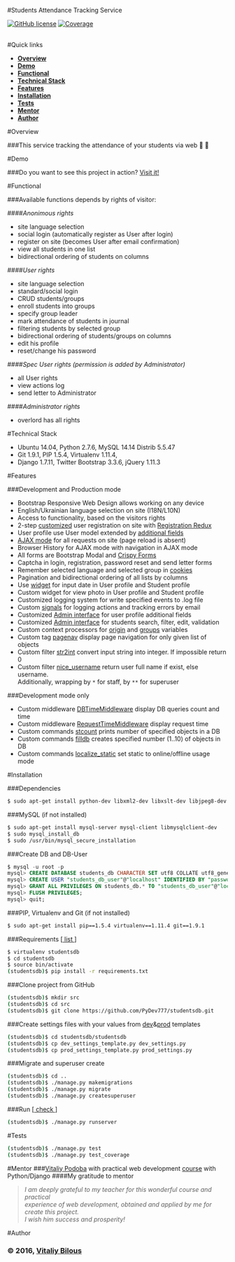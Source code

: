 #Students Attendance Tracking Service

[![GitHub license](https://img.shields.io/badge/license-MIT-blue.svg)](LICENSE)
[![Coverage](https://img.shields.io/badge/coverage-39%25-red.svg)](https://github.com/kmike/django-coverage)

<br>
#Quick links

- [**Overview**](#overview)
- [**Demo**](#demo)
- [**Functional**](#functional)
- [**Technical Stack**](#technical-stack)
- [**Features**](#features)
- [**Installation**](#installation)
- [**Tests**](#tests)
- [**Mentor**](#mentor)
- [**Author**](#author)


#Overview

###This service tracking the attendance of your students via web  :busts_in_silhouette: :eyes: 


#Demo

###Do you want to see this project in action? [Visit it!](http://104.236.69.146/)


#Functional

###Available functions depends by rights of visitor:

####*Anonimous rights*

- site language selection
- social login (automatically register as User after login)
- register on site (becomes User after email confirmation)
- view all students in one list
- bidirectional ordering of students on columns

####*User rights*

- site language selection
- standard/social login
- CRUD students/groups
- enroll students into groups
- specify group leader
- mark attendance of students in journal
- filtering students by selected group
- bidirectional ordering of students/groups on columns
- edit his profile
- reset/change his password

####*Spec User rights (permission is added by Administrator)*

- all User rights
- view actions log
- send letter to Administrator

####*Administrator rights*

- overlord has all rights


#Technical Stack

- Ubuntu 14.04, Python 2.7.6, MySQL 14.14 Distrib 5.5.47
- Git 1.9.1, PIP 1.5.4, Virtualenv 1.11.4, 
- Django 1.7.11, Twitter Bootstrap 3.3.6, jQuery 1.11.3


#Features

###Development and Production mode

- Bootstrap Responsive Web Design allows working on any device
- English/Ukrainian language selection on site (I18N/L10N)
- Access to functionality, based on the visitors rights
- 2-step [customized](stud_auth/views.py) user registration on site with [Registration Redux](http://django-registration-redux.readthedocs.io/en/latest/)
- User profile use User model extended by [additional fields](stud_auth/models.py)
- [AJAX mode](students/static/js/main.js) for all requests on site (page reload is absent)
- Browser History for AJAX mode with navigation in AJAX mode
- All forms are Bootstrap Modal and [Crispy Forms](http://django-crispy-forms.readthedocs.io/en/latest/)
- Captcha in login, registration, password reset and send letter forms
- Remember selected language and selected group in [cookies](https://plugins.jquery.com/cookie/)
- Pagination and bidirectional ordering of all lists by columns
- Use [widget](http://eonasdan.github.io/bootstrap-datetimepicker/) for input date in User profile and Student profile
- Custom widget for view photo in User profile and Student profile
- Customized logging system for write specified events to .log file
- Custom [signals](students/signals.py) for logging actions and tracking errors by email
- Customized [Admin interface](stud_auth/admin.py) for user profile additional fields
- Customized [Admin interface](students/admin.py) for students search, filter, edit, validation
- Custom context processors for [origin](studentsdb/context_processors.py) and [groups](students/context_processors.py) variables
- Custom tag [pagenav](students/templatetags/pagenav.py) display page navigation for only given list of objects
- Custom filter [str2int](students/templatetags/str2int.py) convert input string into integer. If impossible return 0
- Custom filter [nice_username](students/templatetags/nice_username.py) return user full name if exist, else username.  
Additionally, wrapping by `*` for staff, by `**` for superuser

###Development mode only

- Custom middleware [DBTimeMiddleware](studentsdb/middleware.py) display DB queries count and time
- Custom middleware [RequestTimeMiddleware](studentsdb/middleware.py) display request time
- Custom commands [stcount](students/management/commands/stcount.py) prints number of specified objects in a DB
- Custom commands [filldb](students/management/commands/fill_db.py) creates specified number (1..10) of objects in DB
- Custom commands [localize_static](students/management/commands/localize_static.py) set static to online/offline usage mode


#Installation

###Dependencies

```sh
$ sudo apt-get install python-dev libxml2-dev libxslt-dev libjpeg8-dev zlib1g-dev
```

###MySQL (if not installed)

```sh
$ sudo apt-get install mysql-server mysql-client libmysqlclient-dev
$ sudo mysql_install_db
$ sudo /usr/bin/mysql_secure_installation
```

###Create DB and DB-User

```sql
$ mysql -u root -p
mysql> CREATE DATABASE students_db CHARACTER SET utf8 COLLATE utf8_general_ci;
mysql> CREATE USER "students_db_user"@"localhost" IDENTIFIED BY "password";
mysql> GRANT ALL PRIVILEGES ON students_db.* TO "students_db_user"@"localhost";
mysql> FLUSH PRIVILEGES;
mysql> quit;
```

###PIP, Virtualenv and Git (if not installed)

```sh
$ sudo apt-get install pip==1.5.4 virtualenv==1.11.4 git==1.9.1
```

###Requirements [[ list ](requirements.txt)]

```sh
$ virtualenv studentsdb
$ cd studentsdb
$ source bin/activate
(studentsdb)$ pip install -r requirements.txt
```

###Clone project from GitHub

```sh
(studentsdb)$ mkdir src
(studentsdb)$ cd src
(studentsdb)$ git clone https://github.com/PyDev777/studentsdb.git
```

###Create settings files with your values from [dev](studentsdb/dev_settings_template.py)&[prod](studentsdb/prod_settings_template.py) templates

```sh
(studentsdb)$ cd studentsdb/studentsdb
(studentsdb)$ cp dev_settings_template.py dev_settings.py
(studentsdb)$ cp prod_settings_template.py prod_settings.py
```
###Migrate and superuser create

```sh
(studentsdb)$ cd ..
(studentsdb)$ ./manage.py makemigrations
(studentsdb)$ ./manage.py migrate
(studentsdb)$ ./manage.py createsuperuser
```

###Run [[ check ](http://localhost:8000/)]

```sh
(studentsdb)$ ./manage.py runserver
```


#Tests
```sh
(studentsdb)$ ./manage.py test
(studentsdb)$ ./manage.py test_coverage
```

#Mentor
###[Vitaliy Podoba](http://www.vitaliypodoba.com/) with practical web development [course](http://www.vitaliypodoba.com/books/django-for-beginners/) with Python/Django
####My gratitude to mentor
>*I am deeply grateful to my teacher for this wonderful course and practical  
experience of web development, obtained and applied by me for create this project.  
I wish him success and prosperity!*


#Author
### :copyright: 2016, [Vitaliy Bilous](https://pydev777.github.io/)

